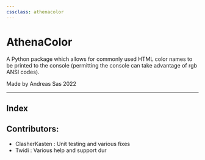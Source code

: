 ```yaml
---
cssclass: athenacolor
---
```

# AthenaColor
A Python package which allows for commonly used HTML color names to be printed to the console (permitting the console can take advantage of rgb ANSI codes).

Made by Andreas Sas 2022

---
## Index
## Contributors:
- ClasherKasten : Unit testing and various fixes
- Twidi : Various help and support dur